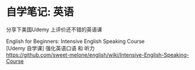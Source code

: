 # 自学笔记:   英语

分享下美国Udemy 上评价还不错的英语课

English for Beginners: Intensive English Speaking Course <br/>
[Udemy 自学课]  强化英语口语 和 听力 <br/>
https://github.com/sweet-melone/english/wiki/Intensive-English-Speaking-Course
